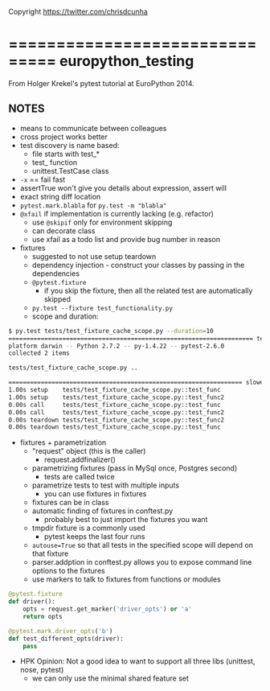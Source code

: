 Copyright https://twitter.com/chrisdcunha

===============================
europython_testing
===============================

From Holger Krekel's pytest tutorial at EuroPython 2014.

NOTES
-----

- means to communicate between colleagues
- cross project works better
- test discovery is name based:
    - file starts with test_*
    - test_ function
    - unittest.TestCase class
- `-x` == fail fast
- assertTrue won't give you details about expression, assert will
- exact string diff location
- `pytest.mark.blabla` for `py.test -m "blabla"`
- `@xfail` if implementation is currently lacking (e.g. refactor)
    - use `@skipif` only for environment skipping
    - can decorate class
    - use xfail as a todo list and provide bug number in reason
- fixtures
    - suggested to not use setup teardown
    - dependency injection - construct your classes by passing in the dependencies
    - `@pytest.fixture`
        - if you skip the fixture, then all the related test are automatically skipped
    - `py.test --fixture test_functionality.py`
    - scope and duration:

```bash
$ py.test tests/test_fixture_cache_scope.py --duration=10
==================================================================== test session starts =====================================================================
platform darwin -- Python 2.7.2 -- py-1.4.22 -- pytest-2.6.0
collected 2 items

tests/test_fixture_cache_scope.py ..

================================================================= slowest 10 test durations ==================================================================
1.00s setup    tests/test_fixture_cache_scope.py::test_func
1.00s setup    tests/test_fixture_cache_scope.py::test_func2
0.00s call     tests/test_fixture_cache_scope.py::test_func
0.00s call     tests/test_fixture_cache_scope.py::test_func2
0.00s teardown tests/test_fixture_cache_scope.py::test_func2
0.00s teardown tests/test_fixture_cache_scope.py::test_func
```

- fixtures + parametrization
    - "request" object (this is the caller)
        - request.addfinalizer()
    - parametrizing fixtures (pass in MySql once, Postgres second)
        - tests are called twice
    - parametrize tests to test with multiple inputs
        - you can use fixtures in fixtures
    - fixtures can be in class
    - automatic finding of fixtures in conftest.py
        - probably best to just import the fixtures you want
    - tmpdir fixture is a commonly used
        - pytest keeps the last four runs
    - `autouse=True` so that all tests in the specified scope will depend on that fixture
    - parser.addption in conftest.py allows you to expose command line options to the fixtures
    - use markers to talk to fixtures from functions or modules

```python
@pytest.fixture
def driver():
    opts = request.get_marker('driver_opts') or 'a'
    return opts

@pytest.mark.driver_opts('b')
def test_different_opts(driver):
    pass
```

- HPK Opinion: Not a good idea to want to support all three libs (unittest, nose, pytest)
    - we can only use the minimal shared feature set
